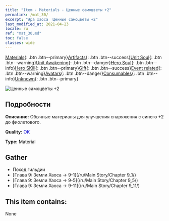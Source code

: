 ```yaml
---
title: "Item - Materials - Ценные самоцветы +2"
permalink: /mat_30/
excerpt: "Эра хаоса  Ценные самоцветы +2"
last_modified_at: 2021-04-23
locale: ru
ref: "mat_30.md"
toc: false
classes: wide
---
```

 [Materials](/ItemsRU/){: .btn .btn--primary}[Artifacts](/ItemsRU/Artifacts/){: .btn .btn--success}[Unit Soul](/ItemsRU/UnitSoul/){: .btn .btn--warning}[Unit Awakening](/ItemsRU/UnitAwakening/){: .btn .btn--danger}[Hero Soul](/ItemsRU/HeroSoul/){: .btn .btn--info}[Hero SKill](/ItemsRU/HeroSkill/){: .btn .btn--primary}[Gift](/ItemsRU/Gift/){: .btn .btn--success}[Event related](/ItemsRU/Events/){: .btn .btn--warning}[Avatars](/ItemsRU/Avatars/){: .btn .btn--danger}[Consumables](/ItemsRU/Consumables/){: .btn .btn--info}[Unknown](/ItemsRU/Unknown/){: .btn .btn--primary}

 ![Ценные самоцветы +2](/images/t/i_cailiao_baoshi1.png)

## Подробности
 **Описание:** Обычные материалы для улучшения снаряжения c синего +2 до фиолетового.

 **Quality:** <span style="color: #0000CD">OK</span>

 **Type:** Material

## Gather

*    Поход гильдии 
*    [Глава 9: Земли Хаоса -> 9-1](/ru/Main Story/Chapter 9_1/) 
*    [Глава 9: Земли Хаоса -> 9-5](/ru/Main Story/Chapter 9_5/) 
*    [Глава 9: Земли Хаоса -> 9-11](/ru/Main Story/Chapter 9_11/) 

## This item contains:

  None

